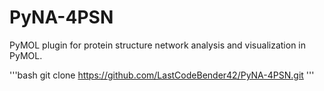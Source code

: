 # PyNA-4PSN
PyMOL plugin for protein structure network analysis and visualization in PyMOL.

'''bash
  git clone https://github.com/LastCodeBender42/PyNA-4PSN.git
'''
